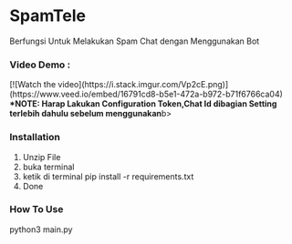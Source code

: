 # SpamTele
Berfungsi Untuk Melakukan Spam Chat dengan Menggunakan Bot

<h3>Video Demo :</h3>
[![Watch the video](https://i.stack.imgur.com/Vp2cE.png)](https://www.veed.io/embed/16791cd8-b5e1-472a-b972-b71f6766ca04)
<br>
<b>*NOTE: Harap Lakukan Configuration Token,Chat Id dibagian Setting terlebih dahulu sebelum menggunakan</b>b>
<br>
<h3>Installation</h3>
<ol>
  <li>Unzip File</li>
  <li>buka terminal</li>
  <li>ketik di terminal pip install -r requirements.txt</li>
  <li>Done</li>
</ol>

<h3>How To Use</h3>
<p>python3 main.py</p>
